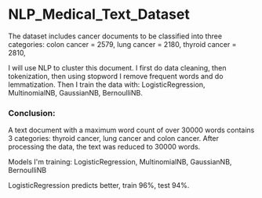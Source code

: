# NLP_Medical_Text_Dataset

The dataset includes cancer documents to be classified into three categories: colon cancer = 2579, lung cancer = 2180, thyroid cancer = 2810, 

I will use NLP to cluster this document. I first do data cleaning, then tokenization, then using stopword I remove frequent words and do lemmatization. 
Then I train the data with: LogisticRegression, MultinomialNB, GaussianNB, BernoulliNB. 

### Conclusion:
A text document with a maximum word count of over 30000 words contains 3 categories: thyroid cancer, lung cancer and colon cancer. 
After processing the data, the text was reduced to 30000 words. 

Models I'm training: LogisticRegression, MultinomialNB, GaussianNB, BernoulliNB 

LogisticRegression predicts better, train 96%, test 94%. 
